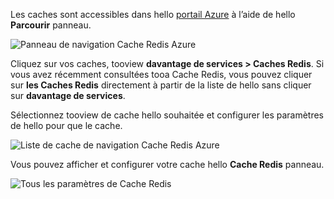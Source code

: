 Les caches sont accessibles dans hello [portail Azure](https://portal.azure.com) à l’aide de hello **Parcourir** panneau.

![Panneau de navigation Cache Redis Azure](media/redis-cache-browse/redis-cache-browse.png)

Cliquez sur vos caches, tooview **davantage de services > Caches Redis**. Si vous avez récemment consultées tooa Cache Redis, vous pouvez cliquer sur **les Caches Redis** directement à partir de la liste de hello sans cliquer sur **davantage de services**.

Sélectionnez tooview de cache hello souhaitée et configurer les paramètres de hello pour que le cache.

![Liste de cache de navigation Cache Redis Azure](media/redis-cache-browse/redis-caches.png)

Vous pouvez afficher et configurer votre cache hello **Cache Redis** panneau.

![Tous les paramètres de Cache Redis](media/redis-cache-browse/redis-cache-blade.png)

